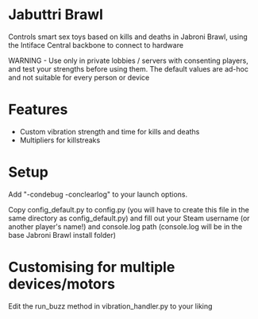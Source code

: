 # Jabuttri Brawl

Controls smart sex toys based on kills and deaths in Jabroni Brawl, using the Intiface Central backbone to connect to hardware

WARNING - Use only in private lobbies / servers with consenting players, and test your strengths before using them. The default values are ad-hoc and not suitable for every person or device

# Features
- Custom vibration strength and time for kills and deaths
- Multipliers for killstreaks

# Setup
Add "-condebug -conclearlog" to your launch options.

Copy config_default.py to config.py (you will have to create this file in the same directory as config_default.py) and fill out your Steam username (or another player's name!) and console.log path (console.log will be in the base Jabroni Brawl install folder)

# Customising for multiple devices/motors

Edit the run_buzz method in vibration_handler.py to your liking

